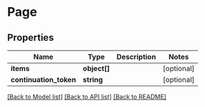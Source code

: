 # Page

## Properties
Name | Type | Description | Notes
------------ | ------------- | ------------- | -------------
**items** | **object[]** |  | [optional] 
**continuation_token** | **string** |  | [optional] 

[[Back to Model list]](../README.md#documentation-for-models) [[Back to API list]](../README.md#documentation-for-api-endpoints) [[Back to README]](../README.md)


